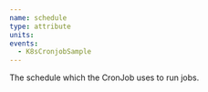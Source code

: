 ```yaml
---
name: schedule
type: attribute
units:
events:
  - K8sCronjobSample
---
```


The schedule which the CronJob uses to run jobs.
